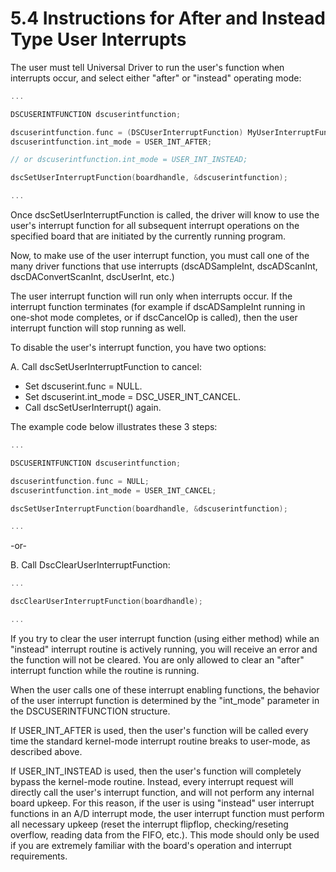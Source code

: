 # 5.4 Instructions for After and Instead Type User Interrupts

The user must tell Universal Driver to run the user's function when interrupts occur, and select either "after" or "instead" operating mode:

```c
... 

DSCUSERINTFUNCTION dscuserintfunction; 

dscuserintfunction.func = (DSCUserInterruptFunction) MyUserInterruptFunction; 
dscuserintfunction.int_mode = USER_INT_AFTER; 

// or dscuserintfunction.int_mode = USER_INT_INSTEAD; 

dscSetUserInterruptFunction(boardhandle, &dscuserintfunction); 

...
```

Once dscSetUserInterruptFunction is called, the driver will know to use the user's interrupt function for all subsequent interrupt operations on the specified board that are initiated by the currently running program.

Now, to make use of the user interrupt function, you must call one of the many driver functions that use interrupts \(dscADSampleInt, dscADScanInt, dscDAConvertScanInt, dscUserInt, etc.\)

The user interrupt function will run only when interrupts occur. If the interrupt function terminates \(for example if dscADSampleInt running in one-shot mode completes, or if dscCancelOp is called\), then the user interrupt function will stop running as well.

To disable the user's interrupt function, you have two options:

A. Call dscSetUserInterruptFunction to cancel:

* Set dscuserint.func = NULL. 
* Set dscuserint.int\_mode = DSC\_USER\_INT\_CANCEL. 
* Call dscSetUserInterrupt\(\) again.

The example code below illustrates these 3 steps:

```c
... 

DSCUSERINTFUNCTION dscuserintfunction; 

dscuserintfunction.func = NULL; 
dscuserintfunction.int_mode = USER_INT_CANCEL; 

dscSetUserInterruptFunction(boardhandle, &dscuserintfunction); 

...
```

-or-

B. Call DscClearUserInterruptFunction:

```c
... 

dscClearUserInterruptFunction(boardhandle); 

...
```

If you try to clear the user interrupt function \(using either method\) while an "instead" interrupt routine is actively running, you will receive an error and the function will not be cleared. You are only allowed to clear an "after" interrupt function while the routine is running.

When the user calls one of these interrupt enabling functions, the behavior of the user interrupt function is determined by the "int\_mode" parameter in the DSCUSERINTFUNCTION structure.

If USER\_INT\_AFTER is used, then the user's function will be called every time the standard kernel-mode interrupt routine breaks to user-mode, as described above.

If USER\_INT\_INSTEAD is used, then the user's function will completely bypass the kernel-mode routine. Instead, every interrupt request will directly call the user's interrupt function, and will not perform any internal board upkeep. For this reason, if the user is using "instead" user interrupt functions in an A/D interrupt mode, the user interrupt function must perform all necessary upkeep \(reset the interrupt flipflop, checking/reseting overflow, reading data from the FIFO, etc.\). This mode should only be used if you are extremely familiar with the board's operation and interrupt requirements.

